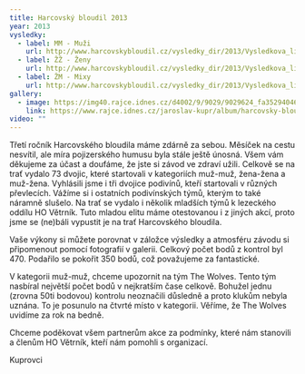 ```yaml
---
title: Harcovský bloudil 2013
year: 2013
vysledky:
  - label: MM - Muži
    url: http://www.harcovskybloudil.cz/vysledky_dir/2013/Vysledkova_listina_2013_-_MM.pdf
  - label: ŽŽ - Ženy
    url: http://www.harcovskybloudil.cz/vysledky_dir/2013/Vysledkova_listina_2013_-_ZZ.pdf
  - label: ŽM - Mixy
    url: http://www.harcovskybloudil.cz/vysledky_dir/2013/Vysledkova_listina_2013_-_MZ.pdf
gallery:
  - image: https://img40.rajce.idnes.cz/d4002/9/9029/9029624_fa3529404678c09888920671d287e871/thumb/IMG_5540.jpg?ver=3
    link: https://www.rajce.idnes.cz/jaroslav-kupr/album/harcovsky-bloudil-2013
video: ""
---
```

Třetí ročník Harcovského bloudila máme zdárně za sebou. Měsíček na cestu nesvítil, ale míra pojizerského humusu byla stále ještě únosná. Všem vám děkujeme za účast a doufáme, že jste si závod ve zdraví užili. Celkově se na trať vydalo 73 dvojic, které startovali v kategoriích muž-muž, žena-žena a muž-žena. Vyhlásili jsme i tři dvojice podivínů, kteří startovali v různých převlecích. Vážíme si i ostatních podivínských týmů, kterým to také náramně slušelo. Na trať se vydalo i několik mladších týmů k lezeckého oddílu HO Větrník. Tuto mladou elitu máme otestovanou i z jiných akcí, proto jsme se (ne)báli vypustit je na trať Harcovského bloudila. 

Vaše výkony si můžete porovnat v záložce výsledky a atmosféru závodu si připomenout pomocí fotografií v galerii. Celkový počet bodů z kontrol byl 470. Podařilo se pokořit 350 bodů, což považujeme za fantastické.    

V kategorii muž-muž, chceme upozornit na tým The Wolves. Tento tým nasbíral největší počet bodů v nejkratším čase celkově. Bohužel jednu (zrovna 50ti bodovou) kontrolu neoznačili důsledně a proto klukům nebyla uznána. To je posunulo na čtvrté místo v kategorii. Věříme, že The Wolves uvidíme za rok na bedně.

Chceme poděkovat všem partnerům akce za podmínky, které nám stanovili a členům HO Větrník, kteří nám pomohli s organizací.

Kuprovci
